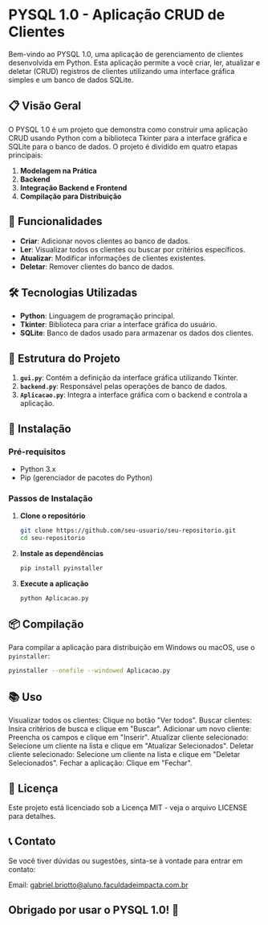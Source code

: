 # PYSQL 1.0 - Aplicação CRUD de Clientes

Bem-vindo ao PYSQL 1.0, uma aplicação de gerenciamento de clientes desenvolvida em Python. Esta aplicação permite a você criar, ler, atualizar e deletar (CRUD) registros de clientes utilizando uma interface gráfica simples e um banco de dados SQLite.

## 📋 Visão Geral

O PYSQL 1.0 é um projeto que demonstra como construir uma aplicação CRUD usando Python com a biblioteca Tkinter para a interface gráfica e SQLite para o banco de dados. O projeto é dividido em quatro etapas principais:

1. **Modelagem na Prática**
2. **Backend**
3. **Integração Backend e Frontend**
4. **Compilação para Distribuição**

## 🚀 Funcionalidades

- **Criar**: Adicionar novos clientes ao banco de dados.
- **Ler**: Visualizar todos os clientes ou buscar por critérios específicos.
- **Atualizar**: Modificar informações de clientes existentes.
- **Deletar**: Remover clientes do banco de dados.

## 🛠️ Tecnologias Utilizadas

- **Python**: Linguagem de programação principal.
- **Tkinter**: Biblioteca para criar a interface gráfica do usuário.
- **SQLite**: Banco de dados usado para armazenar os dados dos clientes.

## 📁 Estrutura do Projeto

1. **`gui.py`**: Contém a definição da interface gráfica utilizando Tkinter.
2. **`backend.py`**: Responsável pelas operações de banco de dados.
3. **`Aplicacao.py`**: Integra a interface gráfica com o backend e controla a aplicação.

## 🔧 Instalação

### Pré-requisitos

- Python 3.x
- Pip (gerenciador de pacotes do Python)

### Passos de Instalação

1. **Clone o repositório**

    ```bash
    git clone https://github.com/seu-usuario/seu-repositorio.git
    cd seu-repositorio
    ```

2. **Instale as dependências**

    ```bash
    pip install pyinstaller
    ```

3. **Execute a aplicação**

    ```bash
    python Aplicacao.py
    ```

## 📦 Compilação

Para compilar a aplicação para distribuição em Windows ou macOS, use o `pyinstaller`:

```bash
pyinstaller --onefile --windowed Aplicacao.py
```

## 📚 Uso
Visualizar todos os clientes: Clique no botão "Ver todos".
Buscar clientes: Insira critérios de busca e clique em "Buscar".
Adicionar um novo cliente: Preencha os campos e clique em "Inserir".
Atualizar cliente selecionado: Selecione um cliente na lista e clique em "Atualizar Selecionados".
Deletar cliente selecionado: Selecione um cliente na lista e clique em "Deletar Selecionados".
Fechar a aplicação: Clique em "Fechar".

## 📜 Licença
Este projeto está licenciado sob a Licença MIT - veja o arquivo LICENSE para detalhes.

## 📞 Contato
Se você tiver dúvidas ou sugestões, sinta-se à vontade para entrar em contato:

Email: gabriel.briotto@aluno.faculdadeimpacta.com.br

## Obrigado por usar o PYSQL 1.0! 🚀

